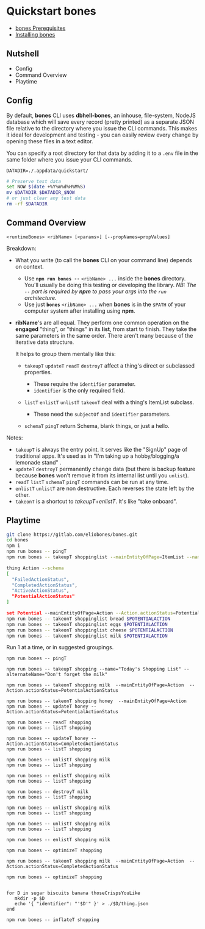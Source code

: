 # Quickstart bones

- [bones Prerequisites](/eliobones/bones/prerequisites.html)
- [Installing bones](/eliobones/bones/installing.html)

## Nutshell

- Config
- Command Overview
- Playtime

## Config

By default, **bones** CLI uses **dbhell-bones**, an inhouse, file-system, NodeJS database which will save every record (pretty printed) as a separate JSON file relative to the directory where you issue the CLI commands. This makes it ideal for development and testing - you can easily review every change by opening these files in a text editor.

You can specify a root directory for that data by adding it to a `.env` file in the same folder where you issue your CLI commands.

```
DATADIR=./.appdata/quickstart/
```

```bash
# Preserve test data
set NOW $(date +%Y%m%d%H%M%S)
mv $DATADIR $DATADIR_$NOW
# or just clear any test data
rm -rf $DATADIR
```

## Command Overview

`<runtimeBones> <ribName> [<params>] [--propNames=propValues]`

Breakdown:

- What you write (to call the **bones** CLI on your command line) depends on context.

  - Use **`npm run bones --`** `<ribName> ...` inside the **bones** directory. You'll usually be doing this testing or developing the library. _NB: The `--` part is required by **npm** to pass your args into the `run` architecture._
  - Use just **`bones`** `<ribName> ...` when **bones** is in the `$PATH` of your computer system after installing using **npm**.

- **ribName**'s are all equal. They perform one common operation on the **engaged** "thing", or "things" in its **list**, from start to finish. They take the same parameters in the same order. There aren't many because of the iterative data structure.

  It helps to group them mentally like this:

  - `takeupT` `updateT` `readT` `destroyT` affect a thing's direct or subclassed properties.

    - These require the `identifier` parameter.
    - `identifier` is the only required field.

  - `listT` `enlistT` `unlistT` `takeonT` deal with a thing's ItemList subclass.

    - These need the `subjectOf` and `identifier` parameters.

  - `schemaT` `pingT` return Schema, blank things, or just a hello.

Notes:

- `takeupT` is always the entry point. It serves like the "SignUp" page of traditional apps. It's used as in "I'm taking up a hobby/blogging/a lemonade stand" .
- `updateT` `destroyT` permanently change data (but there is backup feature because **bones** won't remove it from its internal list until you `unlist`).
- `readT` `listT` `schemaT` `pingT` commands can be run at any time.
- `enlistT` `unlistT` are non destructive. Each reverses the state left by the other.
- `takeonT` is a shortcut to _takeupT_+_enlistT_. It's like "take onboard".

## Playtime

```bash
git clone https://gitlab.com/eliobones/bones.git
cd bones
npm i
npm run bones -- pingT
npm run bones -- takeupT shoppinglist --mainEntityOfPage=ItemList --name="Today's Shopping List" --alternateName="Don't forget the milk!"

thing Action --schema
[
  "FailedActionStatus",
  "CompletedActionStatus",
  "ActiveActionStatus",
  "PotentialActionStatus"
]

set Potential --mainEntityOfPage=Action --Action.actionStatus=PotentialActionStatus
npm run bones -- takeonT shoppinglist bread $POTENTIALACTION
npm run bones -- takeonT shoppinglist eggs $POTENTIALACTION
npm run bones -- takeonT shoppinglist cheese $POTENTIALACTION
npm run bones -- takeonT shoppinglist milk $POTENTIALACTION
```

Run 1 at a time, or in suggested groupings.

```
npm run bones -- pingT

npm run bones -- takeupT shopping --name="Today's Shopping List" --alternateName="Don't forget the milk"

npm run bones -- takeonT shopping milk  --mainEntityOfPage=Action  --Action.actionStatus=PotentialActionStatus

npm run bones -- takeonT shopping honey  --mainEntityOfPage=Action
npm run bones -- updateT honey --Action.actionStatus=PotentialActionStatus

npm run bones -- readT shopping
npm run bones -- listT shopping

npm run bones -- updateT honey --Action.actionStatus=CompletedActionStatus
npm run bones -- listT shopping

npm run bones -- unlistT shopping milk
npm run bones -- listT shopping

npm run bones -- enlistT shopping milk
npm run bones -- listT shopping

npm run bones -- destroyT milk
npm run bones -- listT shopping

npm run bones -- unlistT shopping milk
npm run bones -- listT shopping

npm run bones -- unlistT shopping milk
npm run bones -- listT shopping

npm run bones -- enlistT shopping milk

npm run bones -- optimizeT shopping

npm run bones -- takeonT shopping milk  --mainEntityOfPage=Action  --Action.actionStatus=CompletedActionStatus

npm run bones -- optimizeT shopping


for D in sugar biscuits banana thoseCrispsYouLike
   mkdir -p $D
   echo '{ "identifier": "'$D'" }' > ./$D/thing.json
end

npm run bones -- inflateT shopping
```
